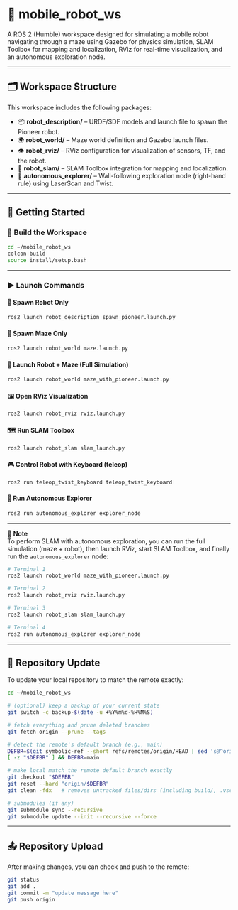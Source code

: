 # 🤖 mobile_robot_ws

A ROS 2 (Humble) workspace designed for simulating a mobile robot navigating through a maze using Gazebo for physics simulation, SLAM Toolbox for mapping and localization, RViz for real-time visualization, and an autonomous exploration node.

---

## 🗂️ Workspace Structure

This workspace includes the following packages:

- 📦 **robot_description/** – URDF/SDF models and launch file to spawn the Pioneer robot.
- 🌍 **robot_world/** – Maze world definition and Gazebo launch files.
- 👁️ **robot_rviz/** – RViz configuration for visualization of sensors, TF, and the robot.
- 🧭 **robot_slam/** – SLAM Toolbox integration for mapping and localization.
- 🚀 **autonomous_explorer/** – Wall-following exploration node (right-hand rule) using LaserScan and Twist.

---

## 🚀 Getting Started

### 🔧 Build the Workspace

```bash
cd ~/mobile_robot_ws
colcon build
source install/setup.bash
```

---

### ▶️ Launch Commands

#### 🤖 Spawn Robot Only

```bash
ros2 launch robot_description spawn_pioneer.launch.py
```

#### 🧱 Spawn Maze Only

```bash
ros2 launch robot_world maze.launch.py
```

#### 🧩 Launch Robot + Maze (Full Simulation)

```bash
ros2 launch robot_world maze_with_pioneer.launch.py
```

#### 🖼️ Open RViz Visualization

```bash
ros2 launch robot_rviz rviz.launch.py
```

#### 🗺️ Run SLAM Toolbox

```bash
ros2 launch robot_slam slam_launch.py
```

#### 🎮 Control Robot with Keyboard (teleop)

```bash
ros2 run teleop_twist_keyboard teleop_twist_keyboard
```

#### 🤖 Run Autonomous Explorer

```bash
ros2 run autonomous_explorer explorer_node
```

---

📝 **Note**\
To perform SLAM with autonomous exploration, you can run the full simulation (maze + robot), then launch RViz, start SLAM Toolbox, and finally run the `autonomous_explorer` node:

```bash
# Terminal 1
ros2 launch robot_world maze_with_pioneer.launch.py

# Terminal 2
ros2 launch robot_rviz rviz.launch.py

# Terminal 3
ros2 launch robot_slam slam_launch.py

# Terminal 4
ros2 run autonomous_explorer explorer_node
```

---

## 🔄 Repository Update

To update your local repository to match the remote exactly:

```bash
cd ~/mobile_robot_ws

# (optional) keep a backup of your current state
git switch -c backup-$(date -u +%Y%m%d-%H%M%S)

# fetch everything and prune deleted branches
git fetch origin --prune --tags

# detect the remote's default branch (e.g., main)
DEFBR=$(git symbolic-ref --short refs/remotes/origin/HEAD | sed 's@^origin/@@')
[ -z "$DEFBR" ] && DEFBR=main

# make local match the remote default branch exactly
git checkout "$DEFBR"
git reset --hard "origin/$DEFBR"
git clean -fdx   # removes untracked files/dirs (including build/, .vscode/, etc.)

# submodules (if any)
git submodule sync --recursive
git submodule update --init --recursive --force
```

---

## 📤 Repository Upload

After making changes, you can check and push to the remote:

```bash
git status
git add .
git commit -m "update message here"
git push origin
```